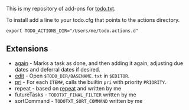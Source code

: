 This is my repository of add-ons for [todo.txt](https://github.com/ginatrapani/todo.txt-cli).

To install add a line to your todo.cfg that points to the actions directory.

```
export TODO_ACTIONS_DIR="/Users/me/todo.actions.d"
```

Extensions
----------

* [again](https://github.com/nthorne/todo.txt-cli-again-addon/blob/master/again) - Marks a task as done, and then adding it again, adjusting due dates and deferral dates if desired.
* [edit](https://github.com/mbrubeck/todo.txt-cli/blob/master/todo.actions.d/edit) - Open `$TODO_DIR/BASENAME.txt` in `$EDITOR`.
* [pri](https://github.com/tonipenya/todo.txt-cli/blob/addons/.todo.actions.d/pri) - For each `ITEM#`, calls the builtin `pri` with priority `PRIORITY`.
* repeat - based on [repeat](https://github.com/drobertadams/todo.txt-cli-addons/tree/master/repeat) and written by me
* futureTasks - `TODOTXT_FINAL_FILTER` written by me
* sortCommand - `TODOTXT_SORT_COMMAND` written by me
